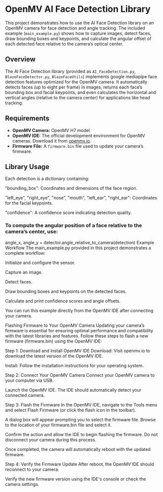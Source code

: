 # OpenMV AI Face Detection Library

This project demonstrates how to use the AI Face Detection library on an OpenMV camera for face detection and angle tracking. The included example (`main_example.py`) shows how to capture images, detect faces, draw bounding boxes and keypoints, and calculate the angular offset of each detected face relative to the camera’s optical center.


## Overview

The AI Face Detection library (provided as `AI_FaceDetection.py`, `BlazeFaceDetector.py`, `BlazeFaceUtils`) implements google mediapipe face detection features optimized for the OpenMV camera. It automatically detects faces (up to eight per frame) in images, returns each face’s bounding box and facial keypoints, and even calculates the horizontal and vertical angles (relative to the camera center) for applications like head tracking.

## Requirements

- **OpenMV Camera:** OpenMV H7 model
- **OpenMV IDE:** The official development environment for OpenMV cameras. Download it from [openmv.io](https://openmv.io/pages/download).
- **Firmware File:** A `firmware.bin` file used to update your camera’s firmware.
  
## Library Usage

Each detection is a dictionary containing:

"bounding_box": Coordinates and dimensions of the face region.

"left_eye", "right_eye", "nose", "mouth", "left_ear", "right_ear": Coordinates for the facial keypoints.

"confidence": A confidence score indicating detection quality.

### To compute the angular position of a face relative to the camera’s center, use:
angle_x, angle_y = detector.angle_relative_to_camera(detection)
Example Workflow
The main_example.py provided in this project demonstrates a complete workflow:

Initialize and configure the sensor.

Capture an image.

Detect faces.

Draw bounding boxes and keypoints on the detected faces.

Calculate and print confidence scores and angle offsets.

You can run this example directly from the OpenMV IDE after connecting your camera.

Flashing Firmware to Your OpenMV Camera
Updating your camera’s firmware is essential for ensuring optimal performance and compatibility with the latest libraries and features. Follow these steps to flash a new firmware (firmware.bin) using the OpenMV IDE:

Step 1: Download and Install OpenMV IDE
Download: Visit openmv.io to download the latest version of the OpenMV IDE.

Install: Follow the installation instructions for your operating system.

Step 2: Connect Your OpenMV Camera
Connect your OpenMV camera to your computer via USB.

Launch the OpenMV IDE. The IDE should automatically detect your connected camera.

Step 3: Flash the Firmware
In the OpenMV IDE, navigate to the Tools menu and select Flash Firmware (or click the flash icon in the toolbar).

A dialog box will appear prompting you to select the firmware file. Browse to the location of your firmware.bin file and select it.

Confirm the action and allow the IDE to begin flashing the firmware. Do not disconnect your camera during this process.

Once completed, the camera will automatically reboot with the updated firmware.

Step 4: Verify the Firmware Update
After reboot, the OpenMV IDE should reconnect to your camera.

Verify the new firmware version using the IDE's console or check the camera settings.